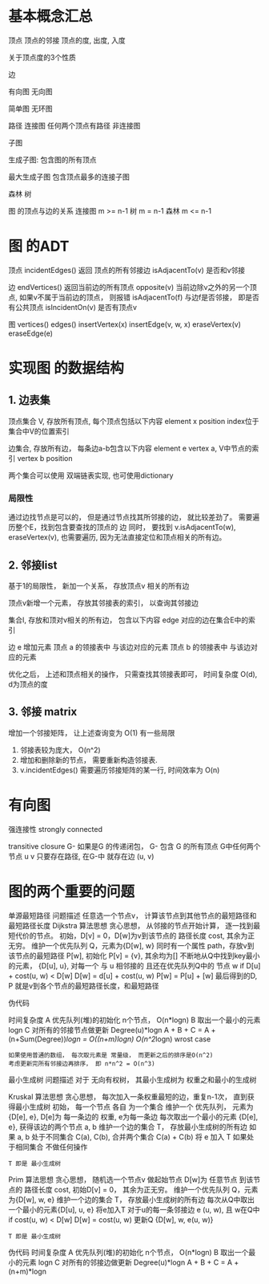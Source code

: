 # 基本概念汇总

顶点
顶点的邻接
顶点的度, 出度, 入度

关于顶点度的3个性质

边

有向图
无向图

简单图
无环图

路径
连接图
    任何两个顶点有路径
非连接图

子图

生成子图:
    包含图的所有顶点

最大生成子图
    包含顶点最多的连接子图

森林
树

图 的顶点与边的关系
连接图 m >= n-1
树 m = n-1
森林 m <= n-1

# 图 的ADT
顶点
incidentEdges() 返回 顶点的所有邻接边
isAdjacentTo(v) 是否和v邻接

边
endVertices() 返回当前边的所有顶点
opposite(v) 当前边除v之外的另一个顶点, 如果v不属于当前边的顶点， 则报错
isAdjacentTo(f) 与边f是否邻接， 即是否有公共顶点
isIncidentOn(v) 是否有顶点v

图
vertices()
edges()
insertVertex(x)
insertEdge(v, w, x)
eraseVertex(v)
eraseEdge(e)

# 实现图 的数据结构
## 1. 边表集
顶点集合 V, 存放所有顶点, 每个顶点包括以下内容
    element x
    position index位于集合中V的位置索引

边集合, 存放所有边， 每条边a-b包含以下内容
    element e
    vertex a, V中节点的索引
    vertex b
    position

两个集合可以使用 双端链表实现, 也可使用dictionary

### 局限性
通过边找节点是可以的， 但是通过节点找其所邻接的边， 就比较差劲了。 需要遍历整个E，找到包含要查找的顶点的 边
同时， 要找到 v.isAdjacentTo(w), eraseVertex(v), 也需要遍历, 因为无法直接定位和顶点相关的所有边。

## 2. 邻接list
基于1的局限性， 新加一个关系， 存放顶点v 相关的所有边

顶点v新增一个元素， 存放其邻接表的索引， 以查询其邻接边

集合I, 存放和顶对v相关的所有边， 包含以下内容
    edge 对应的边在集合E中的索引

边 e 增加元素
    顶点 a 的领接表中 与该边对应的元素
    顶点 b 的领接表中 与该边对应的元素

优化之后， 上述和顶点相关的操作， 只需查找其领接表即可， 时间复杂度 O(d), d为顶点的度

## 3. 邻接 matrix
增加一个邻接矩阵， 让上述查询变为 O(1)
有一些局限
1. 邻接表较为庞大， O(n^2)
2. 增加和删除新的节点， 需要重新构造邻接表.
3. v.incidentEdges() 需要遍历邻接矩阵的某一行, 时间效率为 O(n)

# 有向图
强连接性 strongly connected

transitive closure
G- 如果是G 的传递闭包， G- 包含 G 的所有顶点
G中任何两个节点 u v 只要存在路径, 在G-中 就存在边 (u, v)

# 图的两个重要的问题

单源最短路径
问题描述
	任意选一个节点v， 计算该节点到其他节点的最短路径和最短路径长度
Dijkstra 算法思想
	贪心思想， 从邻接的节点开始计算， 逐一找到最短代价的节点。
	初始，D[v] = 0，D[w]为v到该节点的 路径长度 cost, 其余为正无穷。
	维护一个优先队列 Q，元素为{D[w], w}
	同时有一个属性 path，存放v到该节点的最短路径 P[w], 初始化 P[v] = {v}, 其余均为[]
	不断地从Q中找到key最小的元素， {D[u], u},
	对每一个 与 u 相邻接的 且还在优先队列Q中的 节点 w
		if D[u] + cost(u, w) < D[w]
			D[w] = d[u] + cost(u, w)
			P[w] = P[u] + [w]
	最后得到的D, P 就是v到各个节点的最短路径长度，和最短路径

伪代码

时间复杂度
	A 优先队列(堆)的初始化 n个节点， O(n*logn)
	B 取出一个最小的元素 logn
	C 对所有的邻接节点做更新  Degree(u)*logn
	A + B + C = A + (n+Sum(Degree))*logn = O((n+m)logn)
	O(n^2*logn) wrost case

	如果使用普通的数组， 每次取元素是 常量级， 而更新之后的排序是O(n^2)
	考虑更新完所有邻接边再排序， 即 n*n^2 = O(n^3)


最小生成树
问题描述
	对于 无向有权树， 其最小生成树为 权重之和最小的生成树

Kruskal 算法思想
	贪心思想， 每次加入一条权重最短的边，重复n-1次， 直到获得最小生成树
	初始， 每一个节点 各自 为一个集合
	维护一个 优先队列， 元素为 {D[e], e}, D[e]为 每一条边的 权重, e为每一条边
	每次取出一个最小的元素 {D[e], e}, 获得该边的两个节点  a, b
	维护一个边的集合 T， 存放最小生成树的所有边
	如果 a, b 处于不同集合  C(a), C(b),
		合并两个集合 C(a) + C(b)
		将 e 加入 T
	如果处于相同集合
		不做任何操作

	T 即是 最小生成树

Prim 算法思想
	贪心思想， 随机选一个节点v 做起始节点
	D[w]为 任意节点 到该节点的 路径长度 cost,
	初始D[v] = 0， 其余为正无穷。
	维护一个优先队列 Q，元素为{D[w], w, e}
	维护一个边的集合 T， 存放最小生成树的所有边
	每次从Q中取出一个最小的元素{D[u], u, e}
		将e加入T
		对于u的每一条邻接边 e (u, w), 且 w在Q中
		if cost(u, w) < D[w]
			D[w] = cost(u, w)
			更新Q {D[w], w, e(u, w)}

	T 即是 最小生成树

伪代码
时间复杂度
	A 优先队列(堆)的初始化 n个节点， O(n*logn)
	B 取出一个最小的元素 logn
	C 对所有的邻接边做更新  Degree(u)*logn
	A + B + C = A + (n+m)*logn
